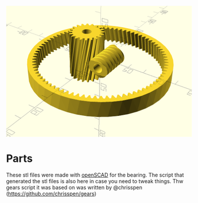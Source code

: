 ![Action Shot](/images/gears.png)

# Parts

These stl files were made with [openSCAD](https://openscad.org/) for the bearing. The script that generated the stl files is also here in case you need to tweak things. Thw gears script it was based on was written by @chrisspen (https://github.com/chrisspen/gears)
